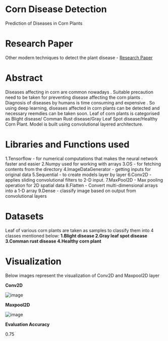 # Corn Disease Detection
Prediction of Diseases in Corn Plants

# Research Paper

Other modern techniques to detect the plant disease - [Research Paper]()

# Abstract
Diseases affecting in corn are common nowadays . Suitable precaution need to be taken for preventing disease affecting the corn plants . Diagnosis of diseases by humans is time consuming and expensive . So using deep learning, diseases affected in corn plants can be detected and necessary reemdies can be taken soon. Leaf of corn plants is categorised as Blight disease/ Comman Rust disease/Gray Leaf Spot disease/Healthy Corn Plant. Model is built using convolutional layered architecture.

# Libraries and Functions used
1.Tensorflow - for numerical computations that makes the neural network faster and easier 
2.Numpy used for working with arrays
3.OS - for fetching contents from the directory
4.ImageDataGenerator - getting inputs for original data
5.Sequential - to create models layer by layer
6.Conv2D - applies sliding convolutional filters to 2-D input. 
7.MaxPool2D - Max pooling operation for 2D spatial data
8.Flatten - Convert multi-dimensional arrays into a 1-D array
9.Dense -  classify image based on output from convolutional layers

# Datasets
Leaf of various corn plants are taken as samples to classify them into 4 classes mentioned below:
**1.Blight disease
2.Gray leaf spot disease
3.Comman rust disease
4.Healthy corn plant**

# Visualization

Below images represent the visualization of Conv2D and Maxpool2D layer

**Conv2D**

![image](https://user-images.githubusercontent.com/86719672/210127737-d8aa7852-519a-4f15-bb4b-f985b679b251.png)

**Maxpool2D**

![image](https://user-images.githubusercontent.com/86719672/210127755-7c46dffc-b7bc-426c-9e5f-1684163b89f2.png)

**Evaluation Accuracy**

0.75
